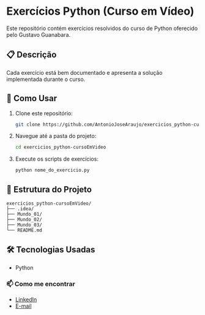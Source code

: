 # Exercícios Python (Curso em Vídeo)

Este repositório contém exercícios resolvidos do curso de Python oferecido pelo Gustavo Guanabara.

## 📋 Descrição

Cada exercício está bem documentado e apresenta a solução implementada durante o curso.

## 🚀 Como Usar

1. Clone este repositório:
    ```sh
    git clone https://github.com/AntonioJoseAraujo/exercicios_python-cursoEmVideo.git
    ```

2. Navegue até a pasta do projeto:
    ```sh
    cd exercicios_python-cursoEmVideo
    ```

3. Execute os scripts de exercícios:
    ```sh
    python nome_do_exercicio.py
    ```

## 📂 Estrutura do Projeto

```plaintext
exercicios_python-cursoEmVideo/
├── .idea/
├── Mundo_01/
├── Mundo_02/
├── Mundo_03/
└── README.md
```
## 🛠 Tecnologias Usadas
- Python

### 📫 Como me encontrar

- [LinkedIn](https://www.linkedin.com/in/antonio-jose-de-araujo/)
- [E-mail](dev.antonioaraujo@gmail.com)
